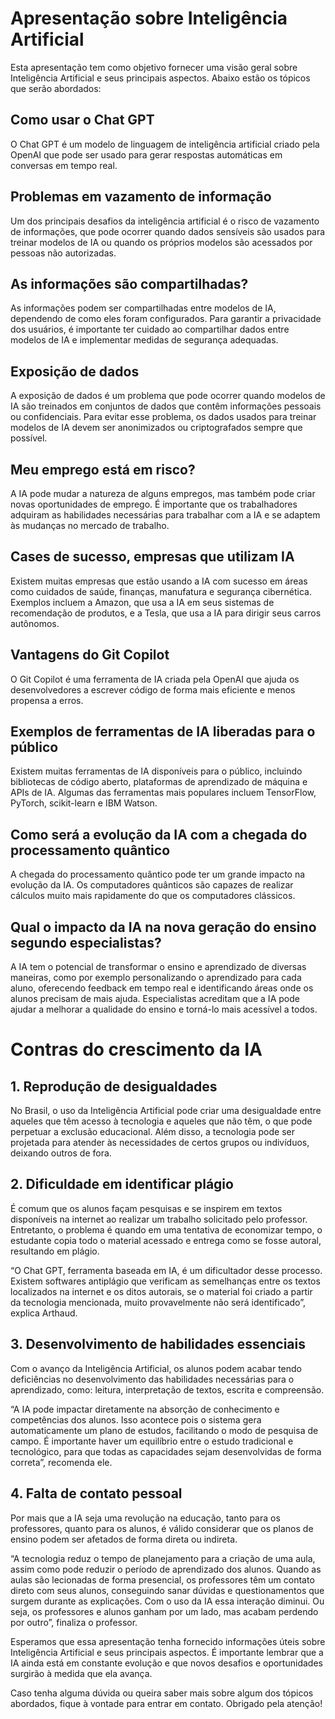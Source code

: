 # Apresentação sobre Inteligência Artificial

Esta apresentação tem como objetivo fornecer uma visão geral sobre Inteligência Artificial e seus principais aspectos. Abaixo estão os tópicos que serão abordados:

## Como usar o Chat GPT

O Chat GPT é um modelo de linguagem de inteligência artificial criado pela OpenAI que pode ser usado para gerar respostas automáticas em conversas em tempo real.

## Problemas em vazamento de informação

Um dos principais desafios da inteligência artificial é o risco de vazamento de informações, que pode ocorrer quando dados sensíveis são usados para treinar modelos de IA ou quando os próprios modelos são acessados por pessoas não autorizadas.

## As informações são compartilhadas?

As informações podem ser compartilhadas entre modelos de IA, dependendo de como eles foram configurados. Para garantir a privacidade dos usuários, é importante ter cuidado ao compartilhar dados entre modelos de IA e implementar medidas de segurança adequadas.

## Exposição de dados

A exposição de dados é um problema que pode ocorrer quando modelos de IA são treinados em conjuntos de dados que contêm informações pessoais ou confidenciais. Para evitar esse problema, os dados usados para treinar modelos de IA devem ser anonimizados ou criptografados sempre que possível.

## Meu emprego está em risco?

A IA pode mudar a natureza de alguns empregos, mas também pode criar novas oportunidades de emprego. É importante que os trabalhadores adquiram as habilidades necessárias para trabalhar com a IA e se adaptem às mudanças no mercado de trabalho.

## Cases de sucesso, empresas que utilizam IA

Existem muitas empresas que estão usando a IA com sucesso em áreas como cuidados de saúde, finanças, manufatura e segurança cibernética. Exemplos incluem a Amazon, que usa a IA em seus sistemas de recomendação de produtos, e a Tesla, que usa a IA para dirigir seus carros autônomos.

## Vantagens do Git Copilot

O Git Copilot é uma ferramenta de IA criada pela OpenAI que ajuda os desenvolvedores a escrever código de forma mais eficiente e menos propensa a erros.

## Exemplos de ferramentas de IA liberadas para o público

Existem muitas ferramentas de IA disponíveis para o público, incluindo bibliotecas de código aberto, plataformas de aprendizado de máquina e APIs de IA. Algumas das ferramentas mais populares incluem TensorFlow, PyTorch, scikit-learn e IBM Watson.

## Como será a evolução da IA com a chegada do processamento quântico

A chegada do processamento quântico pode ter um grande impacto na evolução da IA. Os computadores quânticos são capazes de realizar cálculos muito mais rapidamente do que os computadores clássicos.

## Qual o impacto da IA na nova geração do ensino segundo especialistas?

A IA tem o potencial de transformar o ensino e aprendizado de diversas maneiras, como por exemplo personalizando o aprendizado para cada aluno, oferecendo feedback em tempo real e identificando áreas onde os alunos precisam de mais ajuda. Especialistas acreditam que a IA pode ajudar a melhorar a qualidade do ensino e torná-lo mais acessível a todos.

# Contras do crescimento da IA
## 1. Reprodução de desigualdades
No Brasil, o uso da Inteligência Artificial pode criar uma desigualdade entre aqueles que têm acesso à tecnologia e aqueles que não têm, o que pode perpetuar a exclusão educacional. Além disso, a tecnologia pode ser projetada para atender às necessidades de certos grupos ou indivíduos, deixando outros de fora.

## 2. Dificuldade em identificar plágio
É comum que os alunos façam pesquisas e se inspirem em textos disponíveis na internet ao realizar um trabalho solicitado pelo professor. Entretanto, o problema é quando em uma tentativa de economizar tempo, o estudante copia todo o material acessado e entrega como se fosse autoral, resultando em plágio.

“O Chat GPT, ferramenta baseada em IA, é um dificultador desse processo. Existem softwares antiplágio que verificam as semelhanças entre os textos localizados na internet e os ditos autorais, se o material foi criado a partir da tecnologia mencionada, muito provavelmente não será identificado”, explica Arthaud.

## 3. Desenvolvimento de habilidades essenciais
Com o avanço da Inteligência Artificial, os alunos podem acabar tendo deficiências no desenvolvimento das habilidades necessárias para o aprendizado, como: leitura, interpretação de textos, escrita e compreensão. 

“A IA pode impactar diretamente na absorção de conhecimento e competências dos alunos. Isso acontece pois o sistema gera automaticamente um plano de estudos, facilitando o modo de pesquisa de campo. É importante haver um equilíbrio entre o estudo tradicional e tecnológico, para que todas as capacidades sejam desenvolvidas de forma correta”, recomenda ele.

## 4. Falta de contato pessoal
Por mais que a IA seja uma revolução na educação, tanto para os professores, quanto para os alunos, é válido considerar que os planos de ensino podem ser afetados de forma direta ou indireta. 

“A tecnologia reduz o tempo de planejamento para a criação de uma aula, assim como pode reduzir o período de aprendizado dos alunos. Quando as aulas são lecionadas de forma presencial, os professores têm um contato direto com seus alunos, conseguindo sanar dúvidas e questionamentos que surgem durante as explicações. Com o uso da IA essa interação diminui. Ou seja, os professores e alunos ganham por um lado, mas acabam perdendo por outro”, finaliza o professor.


Esperamos que essa apresentação tenha fornecido informações úteis sobre Inteligência Artificial e seus principais aspectos. É importante lembrar que a IA ainda está em constante evolução e que novos desafios e oportunidades surgirão à medida que ela avança.

Caso tenha alguma dúvida ou queira saber mais sobre algum dos tópicos abordados, fique à vontade para entrar em contato. Obrigado pela atenção!